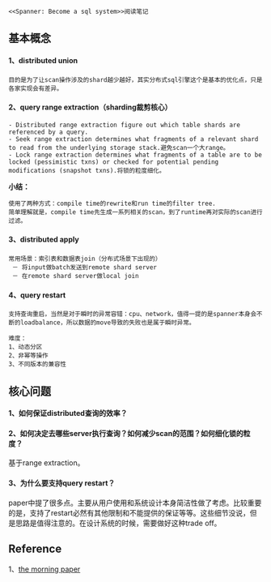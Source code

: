```
<<Spanner: Become a sql system>>阅读笔记
```

## 基本概念
#### 1、distributed union
```
目的是为了让scan操作涉及的shard越少越好，其实分布式sql引擎这个是基本的优化点，只是各家实现会有差异。
```

#### 2、query range extraction（sharding裁剪核心）
```
- Distributed range extraction figure out which table shards are referenced by a query.
- Seek range extraction determines what fragments of a relevant shard to read from the underlying storage stack.避免scan一个大range。
- Lock range extraction determines what fragments of a table are to be locked (pessimistic txns) or checked for potential pending modifications (snapshot txns).将锁的粒度细化。
```
**小结：**

```
使用了两种方式：compile time的rewrite和run time的filter tree.
简单理解就是，compile time先生成一系列相关的scan，到了runtime再对实际的scan进行过滤。
```

#### 3、distributed apply
```
常用场景：索引表和数据表join（分布式场景下出现的）
 － 将input做batch发送到remote shard server
 － 在remote shard server做local join
```

#### 4、query restart
```
支持查询重启，当然是对于瞬时的异常容错：cpu、network，值得一提的是spanner本身会不断的loadbalance，所以数据的move导致的失败也是属于瞬时异常。

难度：
1、动态分区
2、非幂等操作
3、不同版本的兼容性
```

## 核心问题
#### 1、如何保证**distributed**查询的效率？
#### 2、如何决定去哪些server执行查询？如何减少scan的范围？如何细化锁的粒度？
基于range extraction。
#### 3、为什么要支持query restart？
paper中提了很多点。主要从用户使用和系统设计本身简洁性做了考虑。比较重要的是，支持了restart必然有其他限制和不能提供的保证等等。这些细节没说，但是思路是值得注意的。在设计系统的时候，需要做好这种trade off。

## Reference
1、[the morning paper](https://blog.acolyer.org/2017/07/03/spanner-becoming-a-sql-system/)